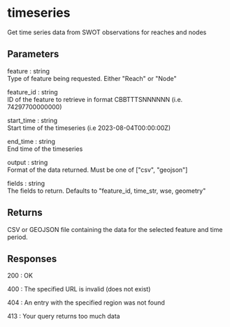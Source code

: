 # timeseries

Get time series data from SWOT observations for reaches and nodes

## Parameters

feature : string  
    Type of feature being requested. Either "Reach" or "Node"

feature_id : string  
    ID of the feature to retrieve in format CBBTTTSNNNNNN (i.e. 74297700000000)  

start_time : string  
    Start time of the timeseries  (i.e 2023-08-04T00:00:00Z)

end_time : string  
    End time of the timeseries

output : string  
    Format of the data returned. Must be one of ["csv", "geojson"]

fields : string  
    The fields to return. Defaults to "feature_id, time_str, wse, geometry"

## Returns

CSV or GEOJSON file containing the data for the selected feature and time period.

## Responses

200 : OK

400 : The specified URL is invalid (does not exist)

404 : An entry with the specified region was not found

413 : Your query returns too much data
